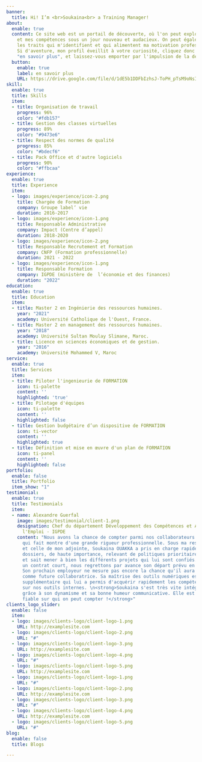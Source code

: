 ```yaml
---
banner:
  title: Hi! I’m <br>Soukaina<br> a Training Manager!
about:
  enable: true
  content: Ce site web est un portail de découverte, où l'on peut explorer mon parcours
    et mes compétences sous un jour nouveau et audacieux. On peut également y entrevoir
    les traits qui m'identifient et qui alimentent ma motivation professionnelle.
    Si d'aventure, mon profil éveillit à votre curiosité, cliquez donc sur le bouton
    "en savoir plus", et laissez-vous emporter par l'impulsion de la découverte !
  button:
    enable: true
    label: en savoir plus
    URL: https://drive.google.com/file/d/1dE5b1DDFbIzhsJ-ToPH_pTsM9oNsIWPJ/view?usp=drivesdk
skill:
  enable: true
  title: Skills
  item:
  - title: Organisation de travail
    progress: 96%
    color: "#fdb157"
  - title: Gestion des classes virtuelles
    progress: 89%
    color: "#9473e6"
  - title: Respect des normes de qualité
    progress: 85%
    color: "#bdecf6"
  - title: Pack Office et d'autre logiciels
    progress: 90%
    color: "#ffbcaa"
experience:
  enable: true
  title: Experience
  item:
  - logo: images/experience/icon-2.png
    title: Chargée de Formation
    company: Groupe label’ vie
    duration: 2016-2017
  - logo: images/experience/icon-1.png
    title: Responsable Administrative
    company: Impact (Centre d’appel)
    duration: 2018-2020
  - logo: images/experience/icon-2.png
    title: Responsable Recrutement et Formation
    company: CNFP (Formation professionnelle)
    duration: 2021 - 2022
  - logo: images/experience/icon-1.png
    title: Responsable Formation
    company: IGPDE (ministère de  l’économie et des finances)
    duration: "2022"
education:
  enable: true
  title: Education
  item:
  - title: Master 2 en Ingénierie des ressources humaines.
    year: "2021"
    academy: Université Catholique de l'Ouest, France.
  - title: Master 2 en management des ressources humaines.
    year: "2018"
    academy: Université Sultan Moulay Slimane, Maroc.
  - title: Licence en sciences économiques et de gestion.
    year: "2016"
    academy: Université Mohammed V, Maroc
service:
  enable: true
  title: Services
  item:
  - title: Piloter l'ingenieurie de FORMATION
    icon: ti-palette
    content: ''
    highlighted: 'true'
  - title: Pilotage d'équipes
    icon: ti-palette
    content: ''
    highlighted: false
  - title: Gestion budgétaire d’un dispositive de FORMATION
    icon: ti-vector
    content: ''
    highlighted: true
  - title: Définition et mise en œuvre d'un plan de FORMATION
    icon: ti-panel
    content: ''
    highlighted: false
portfolio:
  enable: false
  title: Portfolio
  item_show: "1"
testimonial:
  enable: true
  title: Testimonials
  item:
  - name: Alexandre Guerfal
    image: images/testimonial/client-1.png
    designation: Chef du département Développement des Compétences et Adaptation à
      l'Emploi - IGPDE
    content: "Nous avons la chance de compter parmi nos collaborateurs une personne
      qui fait montre d'une grande rigueur professionnelle. Sous ma responsabilité,
      et celle de mon adjointe, Soukaina OUAKKA a pris en charge rapidement de nombreux
      dossiers, de haute importance, relevant de politiques prioritaires gouvernementales
      et sait mener à bien les différents projets qui lui sont confiés. Engagée sur
      un contrat court, nous regrettons par avance son départ prévu en fin d'année.
      Son prochain employeur ne mesure pas encore la chance qu'il aura à avoir Soukaina
      comme future collaboratrice. Sa maîtrise des outils numériques est un atout
      supplémentaire qui lui a permis d'acquérir rapidement les compétences nécessaires
      sur nos outils internes. \n<strong>Soukaina s'est très vite intégrée à mon équipe
      grâce à son dynamisme et sa bonne humeur communicative. Elle est une collaboratrice
      fiable sur qui on peut compter !</strong>"
clients_logo_slider:
  enable: false
  item:
  - logo: images/clients-logo/client-logo-1.png
    URL: http://examplesite.com
  - logo: images/clients-logo/client-logo-2.png
    URL: "#"
  - logo: images/clients-logo/client-logo-3.png
    URL: http://examplesite.com
  - logo: images/clients-logo/client-logo-4.png
    URL: "#"
  - logo: images/clients-logo/client-logo-5.png
    URL: http://examplesite.com
  - logo: images/clients-logo/client-logo-1.png
    URL: "#"
  - logo: images/clients-logo/client-logo-2.png
    URL: http://examplesite.com
  - logo: images/clients-logo/client-logo-3.png
    URL: "#"
  - logo: images/clients-logo/client-logo-4.png
    URL: http://examplesite.com
  - logo: images/clients-logo/client-logo-5.png
    URL: "#"
blog:
  enable: false
  title: Blogs

---
```

